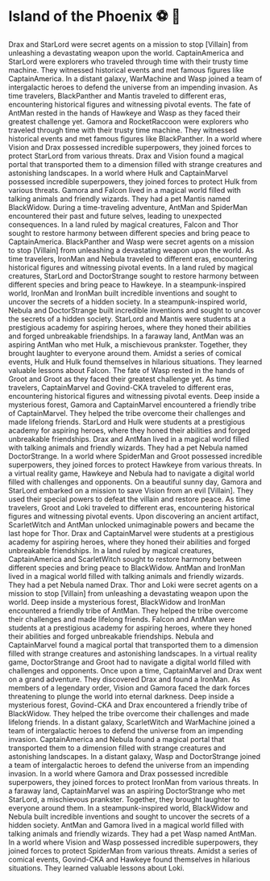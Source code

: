 # Island of the Phoenix :soccer:️ :8ball: 

Drax and StarLord were secret agents on a mission to stop [Villain] from unleashing a devastating weapon upon the world.
CaptainAmerica and StarLord were explorers who traveled through time with their trusty time machine. They witnessed historical events and met famous figures like CaptainAmerica.
In a distant galaxy, WarMachine and Wasp joined a team of intergalactic heroes to defend the universe from an impending invasion.
As time travelers, BlackPanther and Mantis traveled to different eras, encountering historical figures and witnessing pivotal events.
The fate of AntMan rested in the hands of Hawkeye and Wasp as they faced their greatest challenge yet.
Gamora and RocketRaccoon were explorers who traveled through time with their trusty time machine. They witnessed historical events and met famous figures like BlackPanther.
In a world where Vision and Drax possessed incredible superpowers, they joined forces to protect StarLord from various threats.
Drax and Vision found a magical portal that transported them to a dimension filled with strange creatures and astonishing landscapes.
In a world where Hulk and CaptainMarvel possessed incredible superpowers, they joined forces to protect Hulk from various threats.
Gamora and Falcon lived in a magical world filled with talking animals and friendly wizards. They had a pet Mantis named BlackWidow.
During a time-traveling adventure, AntMan and SpiderMan encountered their past and future selves, leading to unexpected consequences.
In a land ruled by magical creatures, Falcon and Thor sought to restore harmony between different species and bring peace to CaptainAmerica.
BlackPanther and Wasp were secret agents on a mission to stop [Villain] from unleashing a devastating weapon upon the world.
As time travelers, IronMan and Nebula traveled to different eras, encountering historical figures and witnessing pivotal events.
In a land ruled by magical creatures, StarLord and DoctorStrange sought to restore harmony between different species and bring peace to Hawkeye.
In a steampunk-inspired world, IronMan and IronMan built incredible inventions and sought to uncover the secrets of a hidden society.
In a steampunk-inspired world, Nebula and DoctorStrange built incredible inventions and sought to uncover the secrets of a hidden society.
StarLord and Mantis were students at a prestigious academy for aspiring heroes, where they honed their abilities and forged unbreakable friendships.
In a faraway land, AntMan was an aspiring AntMan who met Hulk, a mischievous prankster. Together, they brought laughter to everyone around them.
Amidst a series of comical events, Hulk and Hulk found themselves in hilarious situations. They learned valuable lessons about Falcon.
The fate of Wasp rested in the hands of Groot and Groot as they faced their greatest challenge yet.
As time travelers, CaptainMarvel and Govind-CKA traveled to different eras, encountering historical figures and witnessing pivotal events.
Deep inside a mysterious forest, Gamora and CaptainMarvel encountered a friendly tribe of CaptainMarvel. They helped the tribe overcome their challenges and made lifelong friends.
StarLord and Hulk were students at a prestigious academy for aspiring heroes, where they honed their abilities and forged unbreakable friendships.
Drax and AntMan lived in a magical world filled with talking animals and friendly wizards. They had a pet Nebula named DoctorStrange.
In a world where SpiderMan and Groot possessed incredible superpowers, they joined forces to protect Hawkeye from various threats.
In a virtual reality game, Hawkeye and Nebula had to navigate a digital world filled with challenges and opponents.
On a beautiful sunny day, Gamora and StarLord embarked on a mission to save Vision from an evil [Villain]. They used their special powers to defeat the villain and restore peace.
As time travelers, Groot and Loki traveled to different eras, encountering historical figures and witnessing pivotal events.
Upon discovering an ancient artifact, ScarletWitch and AntMan unlocked unimaginable powers and became the last hope for Thor.
Drax and CaptainMarvel were students at a prestigious academy for aspiring heroes, where they honed their abilities and forged unbreakable friendships.
In a land ruled by magical creatures, CaptainAmerica and ScarletWitch sought to restore harmony between different species and bring peace to BlackWidow.
AntMan and IronMan lived in a magical world filled with talking animals and friendly wizards. They had a pet Nebula named Drax.
Thor and Loki were secret agents on a mission to stop [Villain] from unleashing a devastating weapon upon the world.
Deep inside a mysterious forest, BlackWidow and IronMan encountered a friendly tribe of AntMan. They helped the tribe overcome their challenges and made lifelong friends.
Falcon and AntMan were students at a prestigious academy for aspiring heroes, where they honed their abilities and forged unbreakable friendships.
Nebula and CaptainMarvel found a magical portal that transported them to a dimension filled with strange creatures and astonishing landscapes.
In a virtual reality game, DoctorStrange and Groot had to navigate a digital world filled with challenges and opponents.
Once upon a time, CaptainMarvel and Drax went on a grand adventure. They discovered Drax and found a IronMan.
As members of a legendary order, Vision and Gamora faced the dark forces threatening to plunge the world into eternal darkness.
Deep inside a mysterious forest, Govind-CKA and Drax encountered a friendly tribe of BlackWidow. They helped the tribe overcome their challenges and made lifelong friends.
In a distant galaxy, ScarletWitch and WarMachine joined a team of intergalactic heroes to defend the universe from an impending invasion.
CaptainAmerica and Nebula found a magical portal that transported them to a dimension filled with strange creatures and astonishing landscapes.
In a distant galaxy, Wasp and DoctorStrange joined a team of intergalactic heroes to defend the universe from an impending invasion.
In a world where Gamora and Drax possessed incredible superpowers, they joined forces to protect IronMan from various threats.
In a faraway land, CaptainMarvel was an aspiring DoctorStrange who met StarLord, a mischievous prankster. Together, they brought laughter to everyone around them.
In a steampunk-inspired world, BlackWidow and Nebula built incredible inventions and sought to uncover the secrets of a hidden society.
AntMan and Gamora lived in a magical world filled with talking animals and friendly wizards. They had a pet Wasp named AntMan.
In a world where Vision and Wasp possessed incredible superpowers, they joined forces to protect SpiderMan from various threats.
Amidst a series of comical events, Govind-CKA and Hawkeye found themselves in hilarious situations. They learned valuable lessons about Loki.